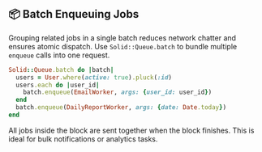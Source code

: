 ## 📦 Batch Enqueuing Jobs

Grouping related jobs in a single batch reduces network chatter and ensures atomic dispatch. Use `Solid::Queue.batch` to bundle multiple `enqueue` calls into one request.

```ruby
Solid::Queue.batch do |batch|
  users = User.where(active: true).pluck(:id)
  users.each do |user_id|
    batch.enqueue(EmailWorker, args: {user_id: user_id})
  end
  batch.enqueue(DailyReportWorker, args: {date: Date.today})
end
```

All jobs inside the block are sent together when the block finishes. This is ideal for bulk notifications or analytics tasks.